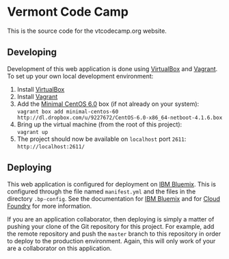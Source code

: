 # Vermont Code Camp

This is the source code for the vtcodecamp.org website.

## Developing

Development of this web application is done using [VirtualBox](https://www.virtualbox.org/) 
and [Vagrant](http://vagrantup.com/). To set up your own local development environment:

1. Install [VirtualBox](https://www.virtualbox.org/)
2. Install [Vagrant](http://vagrantup.com/)
3. Add the [Minimal CentOS 6.0](http://vagrantbox.es/55/) box (if not already on your system):  
`vagrant box add minimal-centos-60 http://dl.dropbox.com/u/9227672/CentOS-6.0-x86_64-netboot-4.1.6.box`
4. Bring up the virtual machine (from the root of this project):  
`vagrant up`
5. The project should now be available on `localhost` port `2611`:  
`http://localhost:2611/`

## Deploying

This web application is configured for deployment on [IBM Bluemix](http://www.ibm.com/bluemix/). 
This is configured through the file named `manifest.yml` and the files in the directory `.bp-config`. See the documentation for [IBM Bluemix](http://www.ibm.com/bluemix/) and for [Cloud Foundry](https://www.cloudfoundry.org/) for more information.

If you are an application collaborator, then deploying is simply a matter of pushing your clone of the Git repository for this project. For example, add the remote repository and push the `master` branch to this repository in order to deploy to the production environment. Again, this will only work of your are a collaborator on this application.
